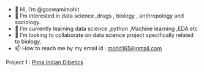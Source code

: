 - 👋 Hi, I’m @goswamimohit
- 👀 I’m interested in data science ,drugs , biology , anthropology and sociology.
- 🌱 I’m currently learning data science ,python ,Machine learning ,EDA etc
- 💞️ I’m looking to collaborate on data science project specifically related to biology.
- 📫 How to reach me by my email id : mohit165@gmail.com

<!---
goswamimohit/goswamimohit is a ✨ special ✨ repository because its `README.md` (this file) appears on your GitHub profile.
You can click the Preview link to take a look at your changes.
--->

Project 1 : [Pima Indian Dibetics](https://github.com/goswamimohit/PIMA-INDIAN-Diabetic)
